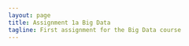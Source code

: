 ```yaml
---
layout: page
title: Assignment 1a Big Data
tagline: First assignment for the Big Data course
---
```


